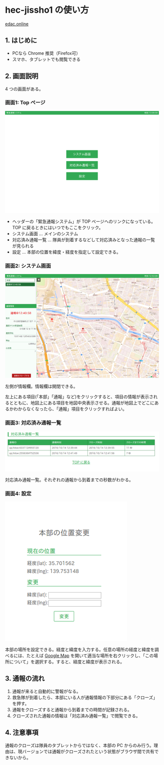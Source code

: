 # hec-jissho1 の使い方

[edac.online](https://edac.online)

## 1. はじめに

+ PCなら Chrome 推奨（Firefox可）
+ スマホ、タブレットでも閲覧できる

## 2. 画面説明

4 つの画面がある。

### 画面1: Top ページ

![スクリーンショット](./doc/images/hec-jissho1-top.png)

+ ヘッダーの「緊急通報システム」が TOP ページへのリンクになっている。TOP に戻るときにはいつでもここをクリック。
+ システム画面 ... メインのシステム
+ 対応済み通報一覧 ... 隊員が到着するなどして対応済みとなった通報の一覧が見られる
+ 設定 ... 本部の位置を緯度・経度を指定して設定できる。

### 画面2: システム画面

![スクリーンショット](./doc/images/hec-jissho1-system.png)

左側が情報欄。情報欄は開閉できる。

左上にある項目(「本部」「通報」など)をクリックすると、項目の情報が表示されるとともに、地図上にある項目を地図中央表示させる。通報が地図上でどこにあるかわからなくなったら、「通報」項目をクリックすればよい。

### 画面3: 対応済み通報一覧

![スクリーンショット](./doc/images/hec-jissho1-list.png)

対応済み通報一覧。それぞれの通報から到着までの秒数がわかる。

### 画面4: 設定

![スクリーンショット](./doc/images/hec-jissho1-config.png)

本部の場所を設定できる。経度と緯度を入力する。任意の場所の経度と緯度を調べるには、たとえば [Google Map](https://www.google.co.jp/maps) を開いて適当な場所を右クリックし、「この場所について」を選択する。すると、経度と緯度が表示される。

## 3. 通報の流れ

1. 通報が来ると自動的に警報がなる。
2. 救急隊が到着したら、本部にいる人が通報情報の下部分にある「クローズ」を押す。
3. 通報をクローズすると通報から到着までの時間が記録される。
4. クローズされた通報の情報は「対応済み通報一覧」で閲覧できる。

## 4. 注意事項

通報のクローズは隊員のタブレットからではなく、本部の PC からのみ行う。理由は、現バージョンでは通報がクローズされたという状態がブラウザ間で共有できないから。
